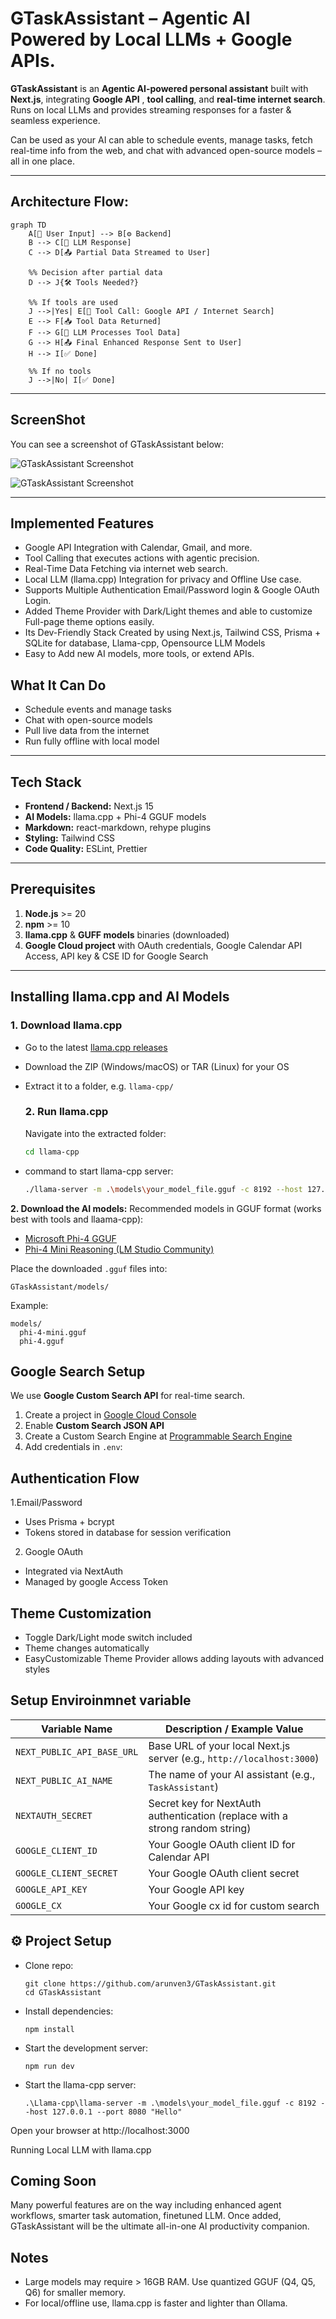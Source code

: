 # **GTaskAssistant** – Agentic AI Powered by Local LLMs + Google APIs.

**GTaskAssistant** is an **Agentic AI-powered personal assistant** built with **Next.js**, integrating **Google API** , **tool calling**, and **real-time internet search**. Runs on local LLMs and provides streaming responses for a faster & seamless experience.

Can be used as your AI can able to schedule events, manage tasks, fetch real-time info from the web, and chat with advanced open-source models – all in one place.

---

## Architecture Flow:

```mermaid
graph TD
    A[👤 User Input] --> B[⚙️ Backend]
    B --> C[🧠 LLM Response]
    C --> D[📤 Partial Data Streamed to User]

    %% Decision after partial data
    D --> J{🛠️ Tools Needed?}

    %% If tools are used
    J -->|Yes| E[🔧 Tool Call: Google API / Internet Search]
    E --> F[📥 Tool Data Returned]
    F --> G[🧠 LLM Processes Tool Data]
    G --> H[📤 Final Enhanced Response Sent to User]
    H --> I[✅ Done]

    %% If no tools
    J -->|No| I[✅ Done]
```

---

## ScreenShot

You can see a screenshot of GTaskAssistant below:

![GTaskAssistant Screenshot](./public/Screenshot-1.png)

![GTaskAssistant Screenshot](./public/Screenshot-2.png)

---

## Implemented Features

- Google API Integration with Calendar, Gmail, and more.
- Tool Calling that executes actions with agentic precision.
- Real-Time Data Fetching via internet web search.
- Local LLM (llama.cpp) Integration for privacy and Offline Use case.
- Supports Multiple Authentication Email/Password login & Google OAuth Login.
- Added Theme Provider with Dark/Light themes and able to customize Full-page theme options easily.
- Its Dev-Friendly Stack Created by using Next.js, Tailwind CSS, Prisma + SQLite for database, Llama-cpp, Opensource LLM Models
- Easy to Add new AI models, more tools, or extend APIs.

## What It Can Do

- Schedule events and manage tasks
- Chat with open-source models
- Pull live data from the internet
- Run fully offline with local model

---

## Tech Stack

- **Frontend / Backend:** Next.js 15
- **AI Models:** llama.cpp + Phi-4 GGUF models
- **Markdown:** react-markdown, rehype plugins
- **Styling:** Tailwind CSS
- **Code Quality:** ESLint, Prettier

---

## Prerequisites

1. **Node.js** >= 20
2. **npm** >= 10
3. **llama.cpp** & **GUFF models** binaries (downloaded)
4. **Google Cloud project** with OAuth credentials, Google Calendar API Access, API key & CSE ID for Google Search

---

## Installing llama.cpp and AI Models

### 1. Download llama.cpp

- Go to the latest [llama.cpp releases](https://github.com/ggml-org/llama.cpp/releases)
- Download the ZIP (Windows/macOS) or TAR (Linux) for your OS
- Extract it to a folder, e.g. `llama-cpp/`

  ### 2. Run llama.cpp

  Navigate into the extracted folder:

  ```bash
  cd llama-cpp
  ```

- command to start llama-cpp server:
  ```bash
  ./llama-server -m .\models\your_model_file.gguf -c 8192 --host 127.0.0.1 --port 8080 "Hello"
  ```

**2. Download the AI models:**
Recommended models in GGUF format (works best with tools and llaama-cpp):

- [Microsoft Phi-4 GGUF](https://huggingface.co/microsoft/phi-4-gguf)
- [Phi-4 Mini Reasoning (LM Studio Community)](https://huggingface.co/lmstudio-community/Phi-4-mini-reasoning-GGUF)

Place the downloaded `.gguf` files into:

```
GTaskAssistant/models/
```

Example:

```
models/
  phi-4-mini.gguf
  phi-4.gguf
```

## Google Search Setup

We use **Google Custom Search API** for real-time search.

1. Create a project in [Google Cloud Console](https://console.cloud.google.com/)
2. Enable **Custom Search JSON API**
3. Create a Custom Search Engine at [Programmable Search Engine](https://programmablesearchengine.google.com/)
4. Add credentials in `.env`:

## Authentication Flow

1.Email/Password

- Uses Prisma + bcrypt
- Tokens stored in database for session verification

2. Google OAuth

- Integrated via NextAuth
- Managed by google Access Token

## Theme Customization

- Toggle Dark/Light mode switch included
- Theme changes automatically
- EasyCustomizable Theme Provider allows adding layouts with advanced styles

## Setup Enviroinmnet variable

| **Variable Name**          | **Description / Example Value**                                              |
| -------------------------- | ---------------------------------------------------------------------------- |
| `NEXT_PUBLIC_API_BASE_URL` | Base URL of your local Next.js server (e.g., `http://localhost:3000`)        |
| `NEXT_PUBLIC_AI_NAME`      | The name of your AI assistant (e.g., `TaskAssistant`)                        |
| `NEXTAUTH_SECRET`          | Secret key for NextAuth authentication (replace with a strong random string) |
| `GOOGLE_CLIENT_ID`         | Your Google OAuth client ID for Calendar API                                 |
| `GOOGLE_CLIENT_SECRET`     | Your Google OAuth client secret                                              |
| `GOOGLE_API_KEY`           | Your Google API key                                                          |
| `GOOGLE_CX`                | Your Google cx id for custom search                                          |

## ⚙️ Project Setup

- Clone repo:
  ```
  git clone https://github.com/arunven3/GTaskAssistant.git
  cd GTaskAssistant
  ```
- Install dependencies:
  ```
  npm install
  ```
- Start the development server:
  ```
  npm run dev
  ```
- Start the llama-cpp server:
  ```
  .\Llama-cpp\llama-server -m .\models\your_model_file.gguf -c 8192 --host 127.0.0.1 --port 8080 "Hello"
  ```

Open your browser at http://localhost:3000

Running Local LLM with llama.cpp

## Coming Soon

Many powerful features are on the way including enhanced agent workflows, smarter task automation, finetuned LLM. Once added, GTaskAssistant will be the ultimate all-in-one AI productivity companion.

## Notes

- Large models may require > 16GB RAM. Use quantized GGUF (Q4, Q5, Q6) for smaller memory.
- For local/offline use, llama.cpp is faster and lighter than Ollama.
